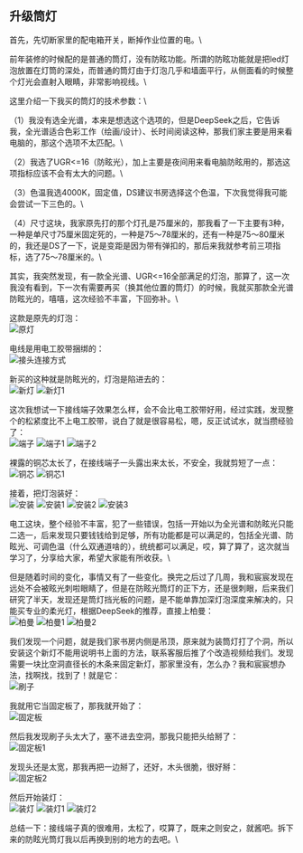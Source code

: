 ## 升级筒灯
首先，先切断家里的配电箱开关，断掉作业位置的电。\

前年装修的时候配的是普通的筒灯，没有防眩功能。所谓的防眩功能就是把led灯泡放置在灯筒的深处，而普通的筒灯由于灯泡几乎和墙面平行，从侧面看的时候整个灯光会直射入眼睛，非常影响视线。\

这里介绍一下我买的筒灯的技术参数：\

（1）我没有选全光谱，本来是想选这个选项的，但是DeepSeek之后，它告诉我，全光谱适合色彩工作（绘画/设计）、长时间阅读这种，那我们家主要是用来看电脑的，那这个选项不太匹配。\

（2）我选了UGR<=16（防眩光），加上主要是夜间用来看电脑防眩用的，那选这项指标应该不会有太大的问题。\

（3）色温我选4000K，固定值，DS建议书房选择这个色温，下次我觉得我可能会尝试一下三色的。\

（4）尺寸这块，我家原先打的那个灯孔是75厘米的，那我看了一下主要有3种，一种是单尺寸75厘米固定死的，一种是75～78厘米的，还有一种是75～80厘米的，我还是DS了一下，说是变距是因为带有弹扣的，那后来我就参考前三项指标，选了75～78厘米的。\

其实，我突然发现，有一款全光谱、UGR<=16全部满足的灯泡，那算了，这一次我没有看到，下一次有需要再买（换其他位置的筒灯）的时候，我就买那款全光谱防眩光的，嘻嘻，这次经验不丰富，下回弥补。\

这款是原先的灯泡：\
![原灯](../images/1-维修家电/09-升级筒灯/原灯.webp)

电线是用电工胶带捆绑的：\
![接头连接方式](../images/1-维修家电/09-升级筒灯/接头连接方式.webp)

新买的这种就是防眩光的，灯泡是陷进去的：\
![新灯](../images/1-维修家电/09-升级筒灯/新灯.webp)
![新灯1](../images/1-维修家电/09-升级筒灯/新灯1.webp)

这次我想试一下接线端子效果怎么样，会不会比电工胶带好用，经过实践，发现整个的松紧度比不上电工胶带，说白了就是很容易松，嗯，反正试试水，就当攒经验了：\
![端子](../images/1-维修家电/09-升级筒灯/端子.webp)
![端子1](../images/1-维修家电/09-升级筒灯/端子1.webp)
![端子2](../images/1-维修家电/09-升级筒灯/端子2.webp)

裸露的铜芯太长了，在接线端子一头露出来太长，不安全，我就剪短了一点：\
![铜芯](../images/1-维修家电/09-升级筒灯/铜芯.webp)
![铜芯1](../images/1-维修家电/09-升级筒灯/铜芯1.webp)

接着，把灯泡装好：\
![安装](../images/1-维修家电/09-升级筒灯/安装.webp)
![安装1](../images/1-维修家电/09-升级筒灯/安装1.webp)
![安装2](../images/1-维修家电/09-升级筒灯/安装2.webp)
![安装3](../images/1-维修家电/09-升级筒灯/安装3.webp)

电工这块，整个经验不丰富，犯了一些错误，包括一开始以为全光谱和防眩光只能二选一，后来发现只要钱钱给到足够，所有功能都是可以满足的，包括全光谱、防眩光、可调色温（什么双通道啥的），统统都可以满足，哎，算了算了，这次就当学习了，分享给大家，希望大家能有所收获。\

但是随着时间的变化，事情又有了一些变化。换完之后过了几周，我和宸宸发现在远处不会被眩光刺啦眼睛了，但是在防眩光筒灯的正下方，还是很刺眼，后来我们研究了半天，发现还是筒灯挡光板的问题，是不能单靠加深灯泡深度来解决的，只能买专业的柔光灯，根据DeepSeek的推荐，直接上柏曼：\
![柏曼](../images/1-维修家电/09-升级筒灯/柏曼.webp)
![柏曼1](../images/1-维修家电/09-升级筒灯/柏曼1.webp)
![柏曼2](../images/1-维修家电/09-升级筒灯/柏曼2.webp)

我们发现一个问题，就是我们家书房内侧是吊顶，原来就为装筒灯打了个洞，所以安装这个新灯不能用说明书上面的方法，联系客服后推了个改造视频给我们。发现需要一块比空洞直径长的木条来固定新灯，那家里没有，怎么办？我和宸宸想办法，找啊找，找到了！就是它：\
![刷子](../images/1-维修家电/09-升级筒灯/刷子.webp)

我就用它当固定板了，那我就开始了：\
![固定板](../images/1-维修家电/09-升级筒灯/固定板.webp)

然后我发现刷子头太大了，塞不进去空洞，那我只能把头给掰了：\
![固定板1](../images/1-维修家电/09-升级筒灯/固定板1.webp)

发现头还是太宽，那我再把一边掰了，还好，木头很脆，很好掰：\
![固定板2](../images/1-维修家电/09-升级筒灯/固定板2.webp)

然后开始装灯：\
![装灯](../images/1-维修家电/09-升级筒灯/装灯.webp)
![装灯1](../images/1-维修家电/09-升级筒灯/装灯1.webp)
![装灯2](../images/1-维修家电/09-升级筒灯/装灯2.webp)

总结一下：接线端子真的很难用，太松了，哎算了，既来之则安之，就酱吧。拆下来的防眩光筒灯我以后再换到别的地方的去吧。\